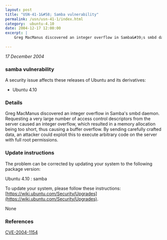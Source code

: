 ```yaml
---
layout: post
title: "USN-41-1&#58; Samba vulnerability"
permalink: /usn/usn-41-1/index.html
category:  ubuntu-4.10
date: 2004-12-17 12:00:00
excerpt: |
    Greg MacManus discovered an integer overflow in Samba&#39;s smbd daemon. Requesting a very large number of access control descriptors from the server caused an integer overflow, which resulted in a memory allocation being too short, thus causing a buffer overflow. By sending carefully crafted data, an attacker could exploit this to execute arbitrary code on the server with full root permissions.
    
--- 
```

 
 

*17 December 2004*

### samba vulnerability

A security issue affects these releases of Ubuntu and its derivatives:

* Ubuntu 4.10

### Details

Greg MacManus discovered an integer overflow in Samba&#39;s smbd daemon. Requesting a very large number of access control descriptors from the server caused an integer overflow, which resulted in a memory allocation being too short, thus causing a buffer overflow. By sending carefully crafted data, an attacker could exploit this to execute arbitrary code on the server with full root permissions.

### Update instructions

The problem can be corrected by updating your system to the following package version:

Ubuntu 4.10
 : samba 

To update your system, please follow these instructions: [https://wiki.ubuntu.com/Security/Upgrades](https://wiki.ubuntu.com/Security/Upgrades).

None

### References

 
 [CVE-2004-1154](http://people.ubuntu.com/~ubuntu-security/cve/CVE-2004-1154)
 

